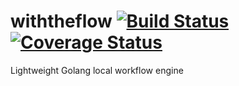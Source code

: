 # withtheflow [![Build Status](https://travis-ci.org/bradleyjkemp/withtheflow.svg?branch=master)](https://travis-ci.org/bradleyjkemp/withtheflow) [![Coverage Status](https://coveralls.io/repos/github/bradleyjkemp/withtheflow/badge.svg)](https://coveralls.io/github/bradleyjkemp/withtheflow)
Lightweight Golang local workflow engine
